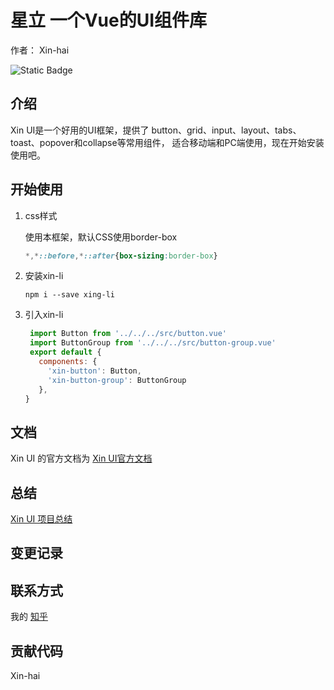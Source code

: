 # 星立 一个Vue的UI组件库

作者： Xin-hai

![Static Badge](https://img.shields.io/badge/bulid-passing-brightgreen)

## 介绍
Xin UI是一个好用的UI框架，提供了 button、grid、input、layout、tabs、toast、popover和collapse等常用组件， 适合移动端和PC端使用，现在开始安装使用吧。

## 开始使用

1. css样式

    使用本框架，默认CSS使用border-box

    ```css
    *,*::before,*::after{box-sizing:border-box}
    ```
2. 安装xin-li
    ```
   npm i --save xing-li
    ```
3. 引入xin-li

   ```js
    import Button from '../../../src/button.vue'
    import ButtonGroup from '../../../src/button-group.vue'
    export default {
      components: {
        'xin-button': Button,
        'xin-button-group': ButtonGroup
      },  
   }  
   ```

## 文档
Xin UI 的官方文档为 [Xin UI官方文档](https://xin-hai.github.io/xingli/)

## 总结

 [Xin UI 项目总结](https://zhuanlan.zhihu.com/p/653795592)

## 变更记录

## 联系方式

我的 [知乎](https://www.zhihu.com/people/ai-ni-xiao-hai)

## 贡献代码

Xin-hai

